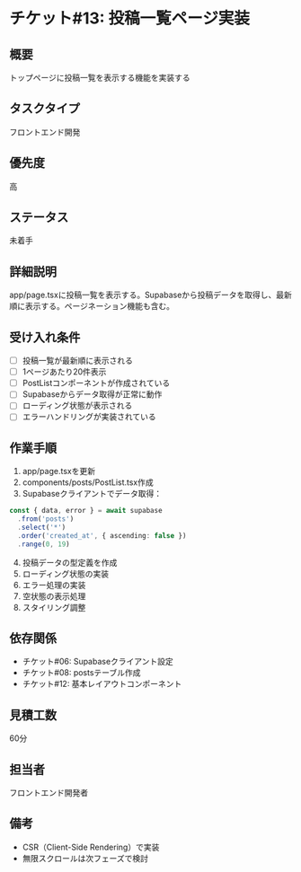 # チケット#13: 投稿一覧ページ実装

## 概要
トップページに投稿一覧を表示する機能を実装する

## タスクタイプ
フロントエンド開発

## 優先度
高

## ステータス
未着手

## 詳細説明
app/page.tsxに投稿一覧を表示する。Supabaseから投稿データを取得し、最新順に表示する。ページネーション機能も含む。

## 受け入れ条件
- [ ] 投稿一覧が最新順に表示される
- [ ] 1ページあたり20件表示
- [ ] PostListコンポーネントが作成されている
- [ ] Supabaseからデータ取得が正常に動作
- [ ] ローディング状態が表示される
- [ ] エラーハンドリングが実装されている

## 作業手順
1. app/page.tsxを更新
2. components/posts/PostList.tsx作成
3. Supabaseクライアントでデータ取得：
```typescript
const { data, error } = await supabase
  .from('posts')
  .select('*')
  .order('created_at', { ascending: false })
  .range(0, 19)
```
4. 投稿データの型定義を作成
5. ローディング状態の実装
6. エラー処理の実装
7. 空状態の表示処理
8. スタイリング調整

## 依存関係
- チケット#06: Supabaseクライアント設定
- チケット#08: postsテーブル作成
- チケット#12: 基本レイアウトコンポーネント

## 見積工数
60分

## 担当者
フロントエンド開発者

## 備考
- CSR（Client-Side Rendering）で実装
- 無限スクロールは次フェーズで検討